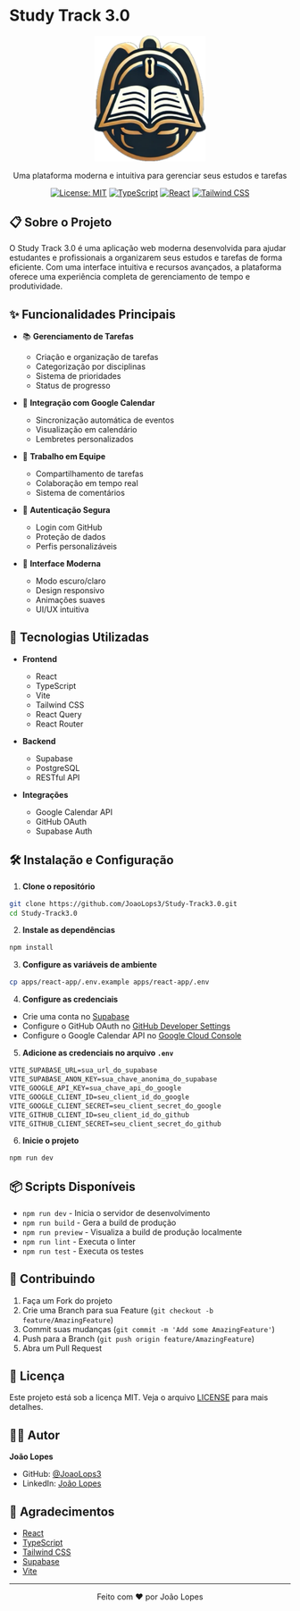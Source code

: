 # Study Track 3.0

<div align="center">
  <img src="apps/react-app/public/logo-v1.png" alt="Study Track Logo" width="200"/>
  
  <p>Uma plataforma moderna e intuitiva para gerenciar seus estudos e tarefas</p>

[![License: MIT](https://img.shields.io/badge/License-MIT-yellow.svg)](https://opensource.org/licenses/MIT)
[![TypeScript](https://img.shields.io/badge/TypeScript-007ACC?style=flat&logo=typescript&logoColor=white)](https://www.typescriptlang.org/)
[![React](https://img.shields.io/badge/React-20232A?style=flat&logo=react&logoColor=61DAFB)](https://reactjs.org/)
[![Tailwind CSS](https://img.shields.io/badge/Tailwind_CSS-38B2AC?style=flat&logo=tailwind-css&logoColor=white)](https://tailwindcss.com/)

</div>

## 📋 Sobre o Projeto

O Study Track 3.0 é uma aplicação web moderna desenvolvida para ajudar estudantes e profissionais a organizarem seus estudos e tarefas de forma eficiente. Com uma interface intuitiva e recursos avançados, a plataforma oferece uma experiência completa de gerenciamento de tempo e produtividade.

## ✨ Funcionalidades Principais

- 📚 **Gerenciamento de Tarefas**

  - Criação e organização de tarefas
  - Categorização por disciplinas
  - Sistema de prioridades
  - Status de progresso

- 📅 **Integração com Google Calendar**

  - Sincronização automática de eventos
  - Visualização em calendário
  - Lembretes personalizados

- 👥 **Trabalho em Equipe**

  - Compartilhamento de tarefas
  - Colaboração em tempo real
  - Sistema de comentários

- 🔐 **Autenticação Segura**

  - Login com GitHub
  - Proteção de dados
  - Perfis personalizáveis

- 🌙 **Interface Moderna**
  - Modo escuro/claro
  - Design responsivo
  - Animações suaves
  - UI/UX intuitiva

## 🚀 Tecnologias Utilizadas

- **Frontend**

  - React
  - TypeScript
  - Vite
  - Tailwind CSS
  - React Query
  - React Router

- **Backend**

  - Supabase
  - PostgreSQL
  - RESTful API

- **Integrações**
  - Google Calendar API
  - GitHub OAuth
  - Supabase Auth

## 🛠️ Instalação e Configuração

1. **Clone o repositório**

```bash
git clone https://github.com/JoaoLops3/Study-Track3.0.git
cd Study-Track3.0
```

2. **Instale as dependências**

```bash
npm install
```

3. **Configure as variáveis de ambiente**

```bash
cp apps/react-app/.env.example apps/react-app/.env
```

4. **Configure as credenciais**

- Crie uma conta no [Supabase](https://supabase.com)
- Configure o GitHub OAuth no [GitHub Developer Settings](https://github.com/settings/developers)
- Configure o Google Calendar API no [Google Cloud Console](https://console.cloud.google.com)

5. **Adicione as credenciais no arquivo `.env`**

```env
VITE_SUPABASE_URL=sua_url_do_supabase
VITE_SUPABASE_ANON_KEY=sua_chave_anonima_do_supabase
VITE_GOOGLE_API_KEY=sua_chave_api_do_google
VITE_GOOGLE_CLIENT_ID=seu_client_id_do_google
VITE_GOOGLE_CLIENT_SECRET=seu_client_secret_do_google
VITE_GITHUB_CLIENT_ID=seu_client_id_do_github
VITE_GITHUB_CLIENT_SECRET=seu_client_secret_do_github
```

6. **Inicie o projeto**

```bash
npm run dev
```

## 📦 Scripts Disponíveis

- `npm run dev` - Inicia o servidor de desenvolvimento
- `npm run build` - Gera a build de produção
- `npm run preview` - Visualiza a build de produção localmente
- `npm run lint` - Executa o linter
- `npm run test` - Executa os testes

## 🤝 Contribuindo

1. Faça um Fork do projeto
2. Crie uma Branch para sua Feature (`git checkout -b feature/AmazingFeature`)
3. Commit suas mudanças (`git commit -m 'Add some AmazingFeature'`)
4. Push para a Branch (`git push origin feature/AmazingFeature`)
5. Abra um Pull Request

## 📝 Licença

Este projeto está sob a licença MIT. Veja o arquivo [LICENSE](LICENSE) para mais detalhes.

## 👨‍💻 Autor

**João Lopes**

- GitHub: [@JoaoLops3](https://github.com/JoaoLops3)
- LinkedIn: [João Lopes](https://www.linkedin.com/in/joaolops3/)

## 🙏 Agradecimentos

- [React](https://reactjs.org/)
- [TypeScript](https://www.typescriptlang.org/)
- [Tailwind CSS](https://tailwindcss.com/)
- [Supabase](https://supabase.com/)
- [Vite](https://vitejs.dev/)

---

<div align="center">
  <p>Feito com ❤️ por João Lopes</p>
</div>
